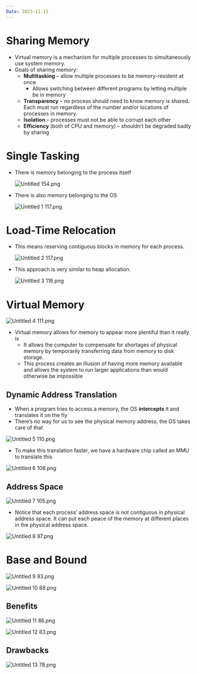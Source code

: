 ```yaml
---
Date: 2023-11-15
---
```

# Sharing Memory

- Virtual memory is a mechanism for multiple processes to simultaneously use system memory.
- Goals of sharing memory:
	- **Multitasking** – allow multiple processes to be memory-resident at once
		- Allows switching between different programs by letting multiple be in memory
	- **Transparency** – no process should need to know memory is shared. Each must run regardless of the number and/or locations of processes in memory.
	- **Isolation** – processes must not be able to corrupt each other
	- **Efficiency** (both of CPU and memory) – shouldn’t be degraded badly by sharing

# Single Tasking

- There is memory belonging to the process itself

	![Untitled 154.png](../../attachments/Untitled%20154.png)

- There is also memory belonging to the OS

	![Untitled 1 117.png](../../attachments/Untitled%201%20117.png)

# Load-Time Relocation

- This means reserving contiguous blocks in memory for each process.

	![Untitled 2 117.png](../../attachments/Untitled%202%20117.png)

- This approach is very similar to heap allocation.

	![Untitled 3 116.png](../../attachments/Untitled%203%20116.png)

# Virtual Memory

![Untitled 4 111.png](../../attachments/Untitled%204%20111.png)

- Virtual memory allows for memory to appear more plentiful than it really is
	- It allows the computer to compensate for shortages of physical memory by temporarily transferring data from memory to disk storage.
	- This process creates an illusion of having more memory available and allows the system to run larger applications than would otherwise be impossible

## Dynamic Address Translation

- When a program tries to access a memory, the OS **intercepts** it and translates it on the fly
- There’s no way for us to see the physical memory address, the OS takes care of that

![Untitled 5 110.png](../../attachments/Untitled%205%20110.png)

- To make this translation faster, we have a hardware chip called an MMU to translate this

![Untitled 6 108.png](../../attachments/Untitled%206%20108.png)

## Address Space

![Untitled 7 105.png](../../attachments/Untitled%207%20105.png)

- Notice that each process’ address space is not contiguous in physical address space. It can put each peace of the memory at different places in the physical address space.

![Untitled 8 97.png](../../attachments/Untitled%208%2097.png)

# Base and Bound

![Untitled 9 93.png](../../attachments/Untitled%209%2093.png)

![Untitled 10 88.png](../../attachments/Untitled%2010%2088.png)

## Benefits

![Untitled 11 86.png](../../attachments/Untitled%2011%2086.png)

![Untitled 12 83.png](../../attachments/Untitled%2012%2083.png)

## Drawbacks

![Untitled 13 78.png](../../attachments/Untitled%2013%2078.png)

